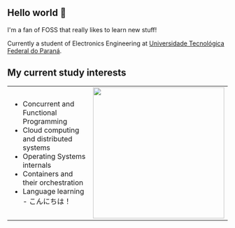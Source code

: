 ## Hello world 👋

I'm a fan of FOSS that really likes to learn new stuff!

Currently a student of Electronics Engineering at [Universidade Tecnológica Federal do Paraná](https://utfpr.edu.br).

## My current study interests
<table>
    <tr>
        <td>
            <ul>
                <li>Concurrent and Functional Programming</li>
                <li>Cloud computing and distributed systems</li>
                <li>Operating Systems internals</li>
                <li>Containers and their orchestration</li>
                <li>Language learning - こんにちは！</li>
            </ul>
        </td>
        <td>
            <img src="https://user-images.githubusercontent.com/20388082/113227169-698c7980-9268-11eb-866f-3212954d621c.jpeg" width="300"/>
        </td>
    </tr>
</table>
